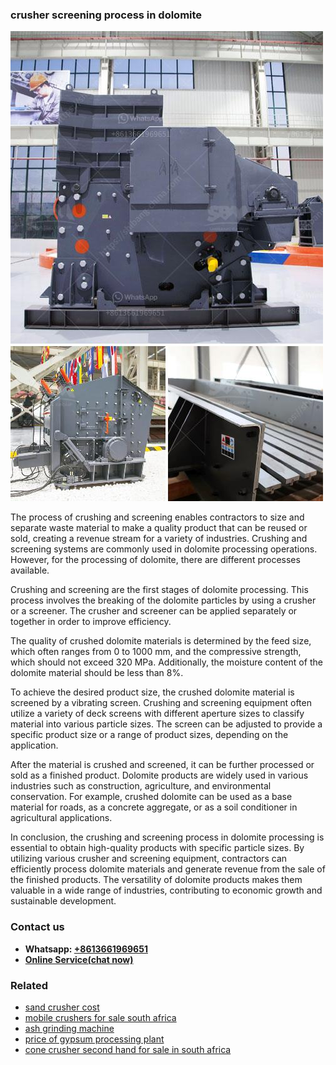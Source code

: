 <h3>crusher screening process in dolomite</h3><img src='1704951657.jpg' alt=''><p>The process of crushing and screening enables contractors to size and separate waste material to make a quality product that can be reused or sold, creating a revenue stream for a variety of industries. Crushing and screening systems are commonly used in dolomite processing operations. However, for the processing of dolomite, there are different processes available.</p><p>Crushing and screening are the first stages of dolomite processing. This process involves the breaking of the dolomite particles by using a crusher or a screener. The crusher and screener can be applied separately or together in order to improve efficiency.</p><p>The quality of crushed dolomite materials is determined by the feed size, which often ranges from 0 to 1000 mm, and the compressive strength, which should not exceed 320 MPa. Additionally, the moisture content of the dolomite material should be less than 8%.</p><p>To achieve the desired product size, the crushed dolomite material is screened by a vibrating screen. Crushing and screening equipment often utilize a variety of deck screens with different aperture sizes to classify material into various particle sizes. The screen can be adjusted to provide a specific product size or a range of product sizes, depending on the application.</p><p>After the material is crushed and screened, it can be further processed or sold as a finished product. Dolomite products are widely used in various industries such as construction, agriculture, and environmental conservation. For example, crushed dolomite can be used as a base material for roads, as a concrete aggregate, or as a soil conditioner in agricultural applications.</p><p>In conclusion, the crushing and screening process in dolomite processing is essential to obtain high-quality products with specific particle sizes. By utilizing various crusher and screening equipment, contractors can efficiently process dolomite materials and generate revenue from the sale of the finished products. The versatility of dolomite products makes them valuable in a wide range of industries, contributing to economic growth and sustainable development.</p><h3>Contact us</h3><ul><li><strong>Whatsapp:&nbsp;<a href="https://wa.me/8613661969651">+8613661969651</a></strong></li><li><a href="https://swt.shibang-china.com/?git&amp;zhl&amp;crusher screening process in dolomite"><strong>Online Service(chat now)</strong></a></li></ul><h3>Related</h3><ul><li><a href='sand crusher cost.md'>sand crusher cost</a></li><li><a href='mobile crushers for sale south africa.md'>mobile crushers for sale south africa</a></li><li><a href='ash grinding machine.md'>ash grinding machine</a></li><li><a href='price of gypsum processing plant.md'>price of gypsum processing plant</a></li><li><a href='cone crusher second hand for sale in south africa.md'>cone crusher second hand for sale in south africa</a></li></ul>
